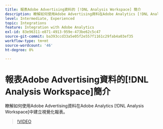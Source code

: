 ```yaml
---
title: 報表Adobe Advertising資料的 [!DNL Analysis Workspace] 簡介
description: 瞭解如何使用Adobe Advertising資料在Adobe Analytics [!DNL Analysis Workspace]中建立視覺化報表。
level: Intermediate, Experienced
topic: Integrations
feature: Integration with Adobe Analytics
exl-id: 83e96311-e871-4913-959e-473be62c5c47
source-git-commit: ba393ccd33a5e05f2e557f1161c29fab4a03ef35
workflow-type: tm+mt
source-wordcount: '46'
ht-degree: 0%

---
```


# 報表Adobe Advertising資料的[!DNL Analysis Workspace]簡介

瞭解如何使用Adobe Advertising資料在Adobe Analytics [!DNL Analysis Workspace]中建立視覺化報表。

>[!VIDEO](https://video.tv.adobe.com/v/33492)
